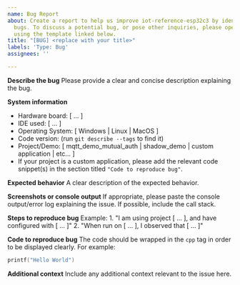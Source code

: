```yaml
---
name: Bug Report
about: Create a report to help us improve iot-reference-esp32c3 by identifying any confirmed
  bugs. To discuss a potential bug, or pose other inquiries, please open an issue
  using the template linked below.
title: "[BUG] <replace with your title>"
labels: 'Type: Bug'
assignees: ''

---
```


**Describe the bug**
Please provide a clear and concise description explaining the bug.

**System information**
- Hardware board: [ ... ]
- IDE used: [ ... ]
- Operating System: [ Windows | Linux | MacOS ]
- Code version: (run ``git describe --tags`` to find it)
- Project/Demo: [ mqtt_demo_mutual_auth | shadow_demo | custom application | etc... ]
- If your project is a custom application, please add the relevant code snippet(s) in the section titled `"Code to reproduce bug"`.

**Expected behavior**
A clear description of the expected behavior.

**Screenshots or console output**
If appropriate, please paste the console output/error log explaining the issue. If possible, include the call stack.

**Steps to reproduce bug**
    Example:
      1. "I am using project [ ... ], and have configured with [ ... ]"
      2. "When run on [ ... ], I observed that [ ... ]"

**Code to reproduce bug**
The code should be wrapped in the ``cpp`` tag in order to be displayed clearly. For example:

```cpp
printf("Hello World")
```

**Additional context**
Include any additional context relevant to the issue here.

<!-- For general inquiries, please open an issue with the "Type: Question" tag using [this template](.github/ISSUE_TEMPLATE/general_inquiry.md). -->
